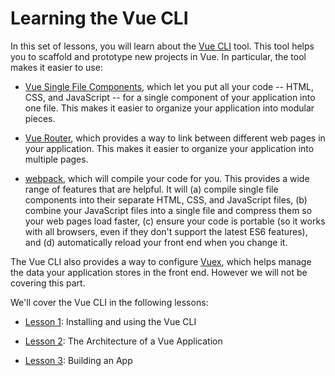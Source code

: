 # Learning the Vue CLI

In this set of lessons, you will learn about the [Vue
CLI](https://cli.vuejs.org/) tool. This tool helps you to scaffold and prototype
new projects in Vue. In particular, the tool makes it easier to use:

- [Vue Single File Components](https://vuejs.org/v2/guide/single-file-components.html),
  which let you put all your code -- HTML, CSS, and JavaScript -- for a single
  component of your application into one file. This makes it easier to organize your application into modular pieces.

- [Vue Router](https://router.vuejs.org/), which provides a way to
link between different web pages in your application. This makes it easier
to organize your application into multiple pages.

- [webpack](https://webpack.js.org/), which will compile
your code for you. This provides a wide range of features that
are helpful. It will (a) compile single file components into their separate HTML, CSS, and JavaScript files, (b) combine your JavaScript files into a single file and compress them so your web pages load faster, (c) ensure your code is portable (so it works with all browsers, even if they don't support the latest ES6 features), and (d) automatically reload your front end when you change it.

The Vue CLI also provides a way to configure [Vuex](https://vuex.vuejs.org/), which helps manage the data your application stores in the front end. However
we will not be covering this part.

We'll cover the Vue CLI in the following lessons:

- [Lesson 1](tutorials/lesson1.md): Installing and using the Vue CLI

- [Lesson 2](/tutorials/lesson2.md): The Architecture of a Vue Application

- [Lesson 3](/tutorials/lesson3.md): Building an App
